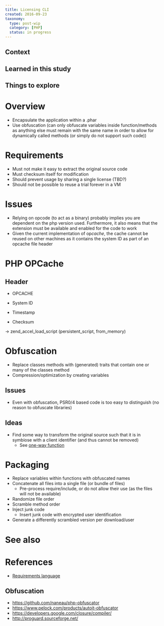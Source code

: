 ```yaml
---
title: Licensing CLI
created: 2016-09-23
taxonomy:
  type: post-wip
  category: [PHP]
  status: in progress
---
```


## Context

## Learned in this study

## Things to explore

# Overview
* Encapsulate the application within a .phar
* Use obfuscation (can only obfuscate variables inside function/methods as anything else must remain with the same name in order to allow for dynamically called methods (or simply do not support such code))

# Requirements
* Must not make it easy to extract the original source code
* Must checksum itself for modification
* Should prevent usage by sharing a single license (TBD?)
* Should not be possible to reuse a trial forever in a VM

# Issues
* Relying on opcode (to act as a binary) probably implies you are dependent on the php version used. Furthermore, it also means that the extension must be available and enabled for the code to work
* Given the current implementation of op*cache*, the cache cannot be reused on other machines as it contains the system ID as part of an opcache file header

# PHP OPCache
## Header
* OPCACHE
* System ID
* Timestamp

* Checksum

-> zend_accel_load_script (persistent_script, from_memory)

# Obfuscation
* Replace classes methods with (generated) traits that contain one or many of the classes method
* Compression/optimization by creating variables

## Issues
* Even with obfuscation, PSR0/4 based code is too easy to distinguish (no reason to obfuscate libraries)

## Ideas
* Find some way to transform the original source such that it is in symbiose with a client identifier (and thus cannot be removed)
	* See [one-way function](https://en.wikipedia.org/wiki/One-way_function)

# Packaging
* Replace variables within functions with obfuscated names
* Concatenate all files into a single file (or bundle of files)
	* Pre-process require/include, or do not allow their use (as the files will not be available)
* Randomize file order
* Scramble method order
* Inject junk code
	* Insert junk code with encrypted user identification
* Generate a differently scrambled version per download/user

# See also

# References
* [Requirements language](https://www.ietf.org/rfc/rfc2119.txt)

## Obfuscation
* https://github.com/naneau/php-obfuscator
* https://www.pelock.com/products/autoit-obfuscator
* https://developers.google.com/closure/compiler/
* http://proguard.sourceforge.net/